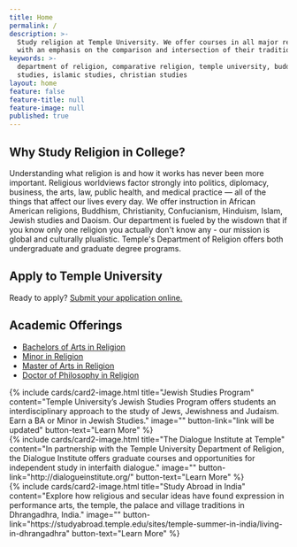 ```yaml
---
title: Home
permalink: /
description: >-
  Study religion at Temple University. We offer courses in all major religions,
  with an emphasis on the comparison and intersection of their traditions. 
keywords: >-
  department of religion, comparative religion, temple university, buddhist
  studies, islamic studies, christian studies
layout: home
feature: false
feature-title: null
feature-image: null
published: true
---
```

## Why Study Religion in College?
Understanding what religion is and how it works has never been more important. Religious worldviews factor strongly into politics, diplomacy, business, the arts, law, public health, and medical practice — all of the things that affect our lives every day. We offer instruction in African American religions, Buddhism, Christianity, Confucianism, Hinduism, Islam, Jewish studies and Daoism. Our department is fueled by the wisdown that if you know only one religion you actually don't know any - our mission is global and culturally plualistic. Temple's Department of Religion offers both undergraduate and graduate degree programs. 

## Apply to Temple University
Ready to apply? [Submit your application online.](http://admissions.temple.edu/apply)

## Academic Offerings
- [Bachelors of Arts in Religion](http://bulletin.temple.edu/undergraduate/liberal-arts/religion/ba-religion/)
- [Minor in Religion](http://bulletin.temple.edu/undergraduate/liberal-arts/religion/minor-religion/)
- [Master of Arts in Religion](http://bulletin.temple.edu/graduate/scd/cla/religion-ma/)
- [Doctor of Philosophy in Religion](http://bulletin.temple.edu/graduate/scd/cla/religion-phd/)

<div class="row row-wide">
  <div class="col m12 l4">{% include cards/card2-image.html
    title="Jewish Studies Program"
    content="Temple University’s Jewish Studies Program offers students an interdisciplinary approach to the study of Jews, Jewishness and Judaism. Earn a BA or Minor in Jewish Studies."
    image=""
    button-link="link will be updated"
    button-text="Learn More" %}
  </div>
  <div class="row row-wide">
    <div class="col m12 l4">{% include cards/card2-image.html
      title="The Dialogue Institute at Temple"
      content="In partnership with the Temple University Department of Religion, the Dialogue Institute offers graduate courses and opportunities for independent study in interfaith dialogue."
      image=""
      button-link="http://dialogueinstitute.org/"
      button-text="Learn More" %}
    </div>
    <div class="row row-wide">
      <div class="col m12 l4">{% include cards/card2-image.html
        title="Study Abroad in India"
        content="Explore how religious and secular ideas have found expression in performance arts, the temple, the palace and village traditions in Dhrangadhra, India."
        image=""
        button-link="https://studyabroad.temple.edu/sites/temple-summer-in-india/living-in-dhrangadhra"
        button-text="Learn More" %}
      </div>
</div>
